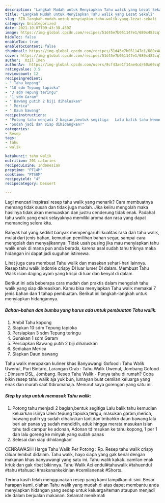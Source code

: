 ```yaml
---
description: "Langkah Mudah untuk Menyiapkan Tahu walik yang Lezat Sekali"
title: "Langkah Mudah untuk Menyiapkan Tahu walik yang Lezat Sekali"
slug: 570-langkah-mudah-untuk-menyiapkan-tahu-walik-yang-lezat-sekali
category: Uncategorized
date: 2021-10-07T09:43:38.430Z
image: https://img-global.cpcdn.com/recipes/51d45e7b051147e1/680x482cq70/tahu-walik-foto-resep-utama.jpg
hideToc: false
enableToc: true
enableTocContent: false
thumbnail: https://img-global.cpcdn.com/recipes/51d45e7b051147e1/680x482cq70/tahu-walik-foto-resep-utama.jpg
cover: https://img-global.cpcdn.com/recipes/51d45e7b051147e1/680x482cq70/tahu-walik-foto-resep-utama.jpg
author:  Ozil Imeh
authorAv:  https://img-global.cpcdn.com/users/8cf43ae1f14ae4cd/60x60cq50/avatar.jpg
ratingvalue: 3.5
reviewcount: 12
recipeingredient:
- " Tahu kopong"
- "10 sdm Tepung tapioka"
- "3 sdm Tepung teringu"
- "1 sdm Garam"
- " Bawang putih 2 biji dihaluskan"
- " Merica"
- " Daun bawang"
recipeinstructions:
- "Potong tahu menjadi 2 bagian,bentuk segitiga   Lalu balik tahu kemudian keluarkan isinya   Uleni tepung tapioka,terigu, masukan garam,merica, bawang putih yg sudah dihaluskan tadi,dan tmbahkn daun bawang lalu beri air panas yg sudah mendidih, aduk hingga merata masukan isian tahu tadi campur ke adonan,  Adonan td msukan ke tahu kopong, 1 per 1 dan lalu goreng ke minyak yang sudah panas"
- "Sudah jadi dan siap dihidangkan!"
categories:
- Resep
tags:
- tahu
- walik

katakunci: tahu walik 
nutrition: 201 calories
recipecuisine: Indonesian
preptime: "PT14M"
cooktime: "PT60M"
recipeyield: "4"
recipecategory: Dessert

---
```



Lagi mencari inspirasi resep tahu walik yang menarik? Cara membuatnya memang tidak susah dan tidak juga mudah. Jika keliru mengolah maka hasilnya tidak akan memuaskan dan justru cenderung tidak enak. Padahal tahu walik yang enak selayaknya memiliki aroma dan rasa yang dapat memancing selera kita.


Banyak hal yang sedikit banyak mempengaruhi kualitas rasa dari tahu walik, mulai dari jenis bahan, kemudian pemilihan bahan segar, sampai cara mengolah dan menyajikannya. Tidak usah pusing jika mau menyiapkan tahu walik enak di mana pun anda berada, karena asal sudah tahu triknya maka hidangan ini dapat jadi suguhan istimewa.

Lihat juga cara membuat Tahu walik dan masakan sehari-hari lainnya. Resep tahu walik indomie crispy DI luar lumer DI dalam. Membuat Tahu Walik isian daging ayam yang krispi di luar dan kenyal di dalam.


Berikut ini ada beberapa cara mudah dan praktis dalam mengolah tahu walik yang siap dikreasikan. Kamu bisa menyiapkan Tahu walik memakai 7 jenis bahan dan 1 tahap pembuatan. Berikut ini langkah-langkah untuk menyiapkan hidangannya.

<!--inarticleads1-->

##### Bahan-bahan dan bumbu yang harus ada untuk pembuatan Tahu walik:

1. Ambil  Tahu kopong
1. Siapkan 10 sdm Tepung tapioka
1. Persiapkan 3 sdm Tepung teringu
1. Gunakan 1 sdm Garam
1. Persiapkan  Bawang putih 2 biji dihaluskan
1. Sediakan  Merica
1. Siapkan  Daun bawang


Tahu walik merupakan kuliner khas Banyuwangi Gofood : Tahu Walik Uwenul, Puri Bintaro, Larangan Grab : Tahu Walik Uwenul, Jombang Gofood : Dimsum DSL, Jombang. Resep Tahu Walik - Punya tahu di rumah? Coba bikin resep tahu walik aja yuk bun, lumayan buat cemilan keluarga yang enak dan murah saat #dirumahaja. Menurut saya gorengan yang satu ini. 

<!--inarticleads2-->

##### Step by step untuk memasak Tahu walik:

1. Potong tahu menjadi 2 bagian,bentuk segitiga   Lalu balik tahu kemudian keluarkan isinya   Uleni tepung tapioka,terigu, masukan garam,merica, bawang putih yg sudah dihaluskan tadi,dan tmbahkn daun bawang lalu beri air panas yg sudah mendidih, aduk hingga merata masukan isian tahu tadi campur ke adonan,  Adonan td msukan ke tahu kopong, 1 per 1 dan lalu goreng ke minyak yang sudah panas
1. Selesai dan siap dihidangkan!

CENRAWASIH Harga Tahu Walik Per Potong : Rp. Resep tahu walik crispy diluar lembut didalam. Tahu walik, hayo siapa yang gak kenal dengan makanan khas banyuwangi yang satu ini. Tahu walik kakak. camilan enak kriuk dan gak ribet bikinnya. Tahu Walik Aci endul#tahuwalik #tahuendul #tahu #tahuaci #makanankekinian #cemilanenak #Shorts. 

Terima kasih telah menggunakan resep yang kami tampilkan di sini. Besar harapan kami, olahan Tahu walik yang mudah di atas dapat membantu anda menyiapkan hidangan yang sedap untuk keluarga/teman ataupun menjadi ide dalam berjualan makanan. Selamat menikmati

